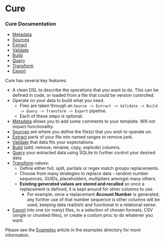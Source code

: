 # Cure

### Cure Documentation

- [Metadata](metadata/main.md)
- [Sources](sources/main.md)
- [Extract](extract/main.md)
- [Validate](validate/main.md)
- [Build](builder/main.md)
- [Query](query/main.md)
- [Transform](transform/main.md)
- [Export](export/main.md) 

Cure has several key features:
- A clean DSL to describe the operations that you want to do. This can be defined in code, or loaded from a file that
  could be version controlled.
- Operate on your data to build what you need.
    - Files are taken through an `Source -> Extract -> Validate -> Build -> Query -> Transform -> Export` pipeline.  
    - Each of these steps is optional.
- [Metadata](metadata/main.md) allows you to add some comments to your template. Will not impact functionality.
- [Sources](sources/main.md) are where you define the file(s) that you wish to operate on.
- [Extract](extract/main.md) parts of your file into named ranges to remove junk.
- [Validate](validate/main.md) that data fits your expectations.
- [Build](builder/main.md) (add, remove, rename, copy, explode) columns.
- [Query](query/main.md) your extracted data using SQLite to further control your desired data.
- [Transform](transform/main.md) values:
    - Define either full, split, partials or regex match groups replacements.
    - Choose from many strategies to replace data - random number sequences, GUIDs, placeholders, multipliers amongst many others.
    - **Existing generated values are stored and recalled** so once a replacement is defined, it is kept around for other columns to use.
        - For example, once a replacement **Account Number** is generated, any further use of that number sequence is other columns will be used, keeping data real(ish) and functional in a relational sense.
- [Export](export/main.md) into one (or many) files, in a selection of chosen formats, CSV (single or chunked files), or create a custom proc to do whatever you want.

Please see the [Examples](examples/examples.md) article in the examples directory for more information.